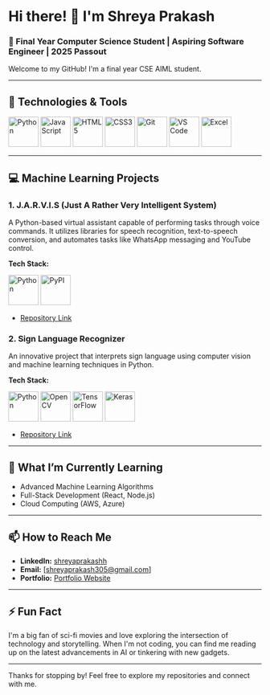 # Hi there! 👋 I'm Shreya Prakash

### 🚀 Final Year Computer Science Student | Aspiring Software Engineer | 2025 Passout

Welcome to my GitHub! I'm a final year CSE AIML student.

---

## 🔧 Technologies & Tools

<img src="https://img.icons8.com/color/48/000000/python--v1.png" alt="Python" height="60"/>
<img src="https://img.icons8.com/color/48/000000/javascript--v1.png" alt="JavaScript" height="60"/>
<img src="https://img.icons8.com/color/48/000000/html-5--v1.png" alt="HTML5" height="60"/>
<img src="https://img.icons8.com/color/48/000000/css3.png" alt="CSS3" height="60"/>
<img src="https://img.icons8.com/color/48/000000/git.png" alt="Git" height="60"/>
<img src="https://img.icons8.com/color/48/000000/visual-studio-code-2019.png" alt="VS Code" height="60"/>
<img src="https://img.icons8.com/color/48/000000/microsoft-excel-2019--v1.png" alt="Excel" height="60"/>

---

## 💻 Machine Learning Projects

### 1. J.A.R.V.I.S (Just A Rather Very Intelligent System)
A Python-based virtual assistant capable of performing tasks through voice commands. It utilizes libraries for speech recognition, text-to-speech conversion, and automates tasks like WhatsApp messaging and YouTube control.

**Tech Stack:**

<img src="https://img.icons8.com/color/48/000000/python--v1.png" alt="Python" height="60"/>
<img src="https://cdn.jsdelivr.net/gh/devicons/devicon/icons/pypi/pypi-original.svg" alt="PyPI" height="60"/>

- [Repository Link](https://github.com/shreyaprakashh/JARVIS)

### 2. Sign Language Recognizer
An innovative project that interprets sign language using computer vision and machine learning techniques in Python.

**Tech Stack:**

<img src="https://img.icons8.com/color/48/000000/python--v1.png" alt="Python" height="60"/>
<img src="https://img.icons8.com/color/48/000000/opencv.png" alt="OpenCV" height="60"/>
<img src="https://img.icons8.com/color/48/000000/tensorflow.png" alt="TensorFlow" height="60"/>
<img src="https://upload.wikimedia.org/wikipedia/commons/1/1c/Keras_logo.svg" alt="Keras" height="60"/>

- [Repository Link](https://github.com/shreyaprakashh/Sign-Language-Recognizer)

---

## 🌱 What I’m Currently Learning

- Advanced Machine Learning Algorithms
- Full-Stack Development (React, Node.js)
- Cloud Computing (AWS, Azure)

---

## 📫 How to Reach Me

- **LinkedIn:** [shreyaprakashh](https://www.linkedin.com/in/shreyaprakashh/)
- **Email:** [shreyaprakash305@gmail.com]
- **Portfolio:** [Portfolio Website](#)

---

## ⚡ Fun Fact

I'm a big fan of sci-fi movies and love exploring the intersection of technology and storytelling. When I'm not coding, you can find me reading up on the latest advancements in AI or tinkering with new gadgets.

---

Thanks for stopping by! Feel free to explore my repositories and connect with me.
